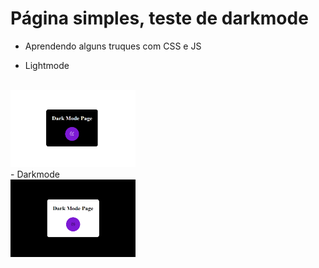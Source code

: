 # Página simples, teste de darkmode

- Aprendendo alguns truques com CSS e JS

- Lightmode
<br>
<img src='lightmode.png' width='200'>
<br>
- Darkmode
<br>
<img src='darkmode.png' width='200'>